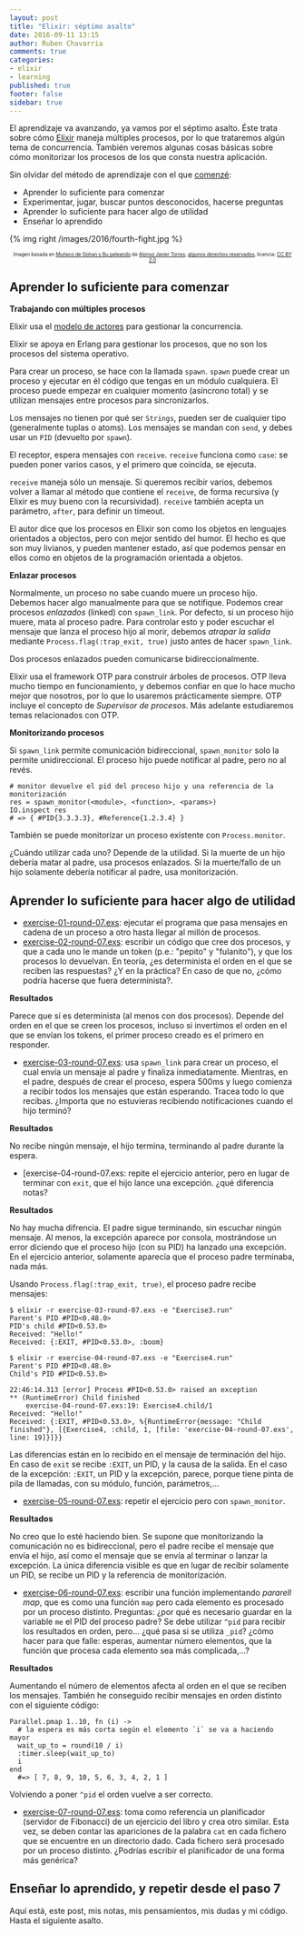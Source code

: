 ```yaml
---
layout: post
title: "Elixir: séptimo asalto"
date: 2016-09-11 13:15
author: Ruben Chavarria
comments: true
categories: 
- elixir
- learning 
published: true
footer: false
sidebar: true
---
```


El aprendizaje va avanzando, ya vamos por el séptimo asalto. Éste trata sobre cómo [Elixir] maneja múltiples procesos, por lo que trataremos algún tema de concurrencia. También veremos algunas cosas básicas sobre cómo monitorizar los procesos de los que consta nuestra aplicación.

Sin olvidar del método de aprendizaje con el que [comenzé]:

- Aprender lo suficiente para comenzar
- Experimentar, jugar, buscar puntos desconocidos, hacerse preguntas
- Aprender lo suficiente para hacer algo de utilidad
- Enseñar lo aprendido

{% img right /images/2016/fourth-fight.jpg %}

<div style="text-align: center">
  <span style="font-size: 60%">
Imagen basada en <a href="https://flic.kr/p/5yHK4Y">Muñeco de Gohan y Bu peleando</a> de <a href="https://www.flickr.com/photos/alotor/">Alonso Javier Torres</a>, <a href="https://creativecommons.org/licenses/by-nc/2.0/">algunos derechos reservados</a>, licencia: <a href="https://creativecommons.org/licenses/by/2.0/">CC BY 2.0</a>
  </span>
</div>

<!-- more -->

## Aprender lo suficiente para comenzar

**Trabajando con múltiples procesos**

Elixir usa el [modelo de actores] para gestionar la concurrencia.

Elixir se apoya en Erlang para gestionar los procesos, que no son los procesos del sistema operativo.

Para crear un proceso, se hace con la llamada `spawn`. `spawn` puede crear un proceso y ejecutar en él código que tengas en un módulo cualquiera. El proceso puede empezar en cualquier momento (asíncrono total) y se utilizan mensajes entre procesos para sincronizarlos.

Los mensajes no tienen por qué ser `Strings`, pueden ser de cualquier tipo (generalmente tuplas o atoms). Los mensajes se mandan con `send`, y debes usar un `PID` (devuelto por `spawn`).

El receptor, espera mensajes con `receive`. `receive` funciona como `case`: se pueden poner varios casos, y el primero que coincida, se ejecuta.

`receive` maneja sólo un mensaje. Si queremos recibir varios, debemos volver a llamar al método que contiene el `receive`, de forma recursiva (y Elixir es muy bueno con la recursividad). `receive` también acepta un parámetro, `after`, para definir un timeout.

El autor dice que los procesos en Elixir son como los objetos en lenguajes orientados a objectos, pero con mejor sentido del humor. El hecho es que son muy livianos, y pueden mantener estado, así que podemos pensar en ellos como en objetos de la programación orientada a objetos.

**Enlazar procesos**

Normalmente, un proceso no sabe cuando muere un proceso hijo. Debemos hacer algo manualmente para que se notifique. Podemos crear procesos *enlazados* (linked) con `spawn_link`. Por defecto, si un proceso hijo muere, mata al proceso padre. Para controlar esto y poder escuchar el mensaje que lanza el proceso hijo al morir, debemos *atrapar la salida* mediante `Process.flag(:trap_exit, true)` justo antes de hacer `spawn_link`.

Dos procesos enlazados pueden comunicarse bidireccionalmente.

Elixir usa el framework OTP para construir árboles de procesos. OTP lleva mucho tiempo en funcionamiento, y debemos confiar en que lo hace mucho mejor que nosotros, por lo que lo usaremos prácticamente siempre. OTP incluye el concepto de *Supervisor de procesos*. Más adelante estudiaremos temas relacionados con OTP.

**Monitorizando procesos**

Si `spawn_link` permite comunicación bidireccional, `spawn_monitor` solo la permite unidireccional. El proceso hijo puede notificar al padre, pero no al revés.

```
# monitor devuelve el pid del proceso hijo y una referencia de la monitorización
res = spawn_monitor(<module>, <function>, <params>)
IO.inspect res
# => { #PID{3.3.3.3}, #Reference{1.2.3.4} }
```

También se puede monitorizar un proceso existente con `Process.monitor`.

¿Cuándo utilizar cada uno? Depende de la utilidad. Si la muerte de un hijo debería matar al padre, usa procesos enlazados. Si la muerte/fallo de un hijo solamente debería notificar al padre, usa monitorización.

## Aprender lo suficiente para hacer algo de utilidad

- [exercise-01-round-07.exs]: ejecutar el programa que pasa mensajes en cadena de un proceso a otro hasta llegar al millón de procesos.
- [exercise-02-round-07.exs]: escribir un código que cree dos procesos, y que a cada uno le mande un token (p.e.: "pepito" y "fulanito"), y que los procesos lo devuelvan. En teoría, ¿es determinista el orden en el que se reciben las respuestas? ¿Y en la práctica? En caso de que no, ¿cómo podría hacerse que fuera determinista?.

**Resultados**

Parece que sí es determinista (al menos con dos procesos). Depende del orden en el que se creen los procesos, incluso si invertimos el orden en el que se envían los tokens, el primer proceso creado es el primero en responder.

- [exercise-03-round-07.exs]: usa `spawn_link` para crear un proceso, el cual envía un mensaje al padre y finaliza inmediatamente. Mientras, en el padre, después de crear el proceso, espera 500ms y luego comienza a recibir todos los mensajes que están esperando. Tracea todo lo que recibas. ¿Importa que no estuvieras recibiendo notificaciones cuando el hijo terminó?

**Resultados**

No recibe ningún mensaje, el hijo termina, terminando al padre durante la espera.

- [exercise-04-round-07.exs: repite el ejercicio anterior, pero en lugar de terminar con `exit`, que el hijo lance una excepción. ¿qué diferencia notas?

**Resultados**

No hay mucha difrencia. El padre sigue terminando, sin escuchar ningún mensaje. Al menos, la excepción aparece por consola, mostrándose un error diciendo que el proceso hijo (con su PID) ha lanzado una excepción. En el ejercicio anterior, solamente aparecía que el proceso padre terminaba, nada más.

Usando `Process.flag(:trap_exit, true)`, el proceso padre recibe mensajes:

```
$ elixir -r exercise-03-round-07.exs -e "Exercise3.run"
Parent's PID #PID<0.48.0>
PID's child #PID<0.53.0>
Received: "Hello!"
Received: {:EXIT, #PID<0.53.0>, :boom}

$ elixir -r exercise-04-round-07.exs -e "Exercise4.run"
Parent's PID #PID<0.48.0>
Child's PID #PID<0.53.0>

22:46:14.313 [error] Process #PID<0.53.0> raised an exception
** (RuntimeError) Child finished
    exercise-04-round-07.exs:19: Exercise4.child/1
Received: "Hello!"
Received: {:EXIT, #PID<0.53.0>, %{RuntimeError{message: "Child finished"}, [{Exercise4, :child, 1, [file: 'exercise-04-round-07.exs', line: 19]}]}}
```

Las diferencias están en lo recibido en el mensaje de terminación del hijo. En caso de `exit` se recibe `:EXIT`, un PID, y la causa de la salida. En el caso de la excepción: `:EXIT`, un PID y la excepción, parece, porque tiene pinta de pila de llamadas, con su módulo, función, parámetros,...

- [exercise-05-round-07.exs]: repetir el ejercicio pero con `spawn_monitor`.

**Resultados**

No creo que lo esté haciendo bien. Se supone que monitorizando la comunicación no es bidireccional, pero el padre recibe el mensaje que envía el hijo, así como el mensaje que se envía al terminar o lanzar la excepción. La única diferencia visible es que en lugar de recibir solamente un PID, se recibe un PID y la referencia de monitorización.

- [exercise-06-round-07.exs]: escribir una función implementando *pararell map*, que es como una función `map` pero cada elemento es procesado por un proceso distinto. Preguntas: ¿por qué es necesario guardar en la variable `me` el PID del proceso padre? Se debe utilizar `^pid` para recibir los resultados en orden, pero... ¿qué pasa si se utiliza `_pid`? ¿cómo hacer para que falle: esperas, aumentar número elementos, que la función que procesa cada elemento sea más complicada,...?

**Resultados**

Aumentando el número de elementos afecta al orden en el que se reciben los mensajes. También he conseguido recibir mensajes en orden distinto con el siguiente código:

```
Parallel.pmap 1..10, fn (i) ->
  # la espera es más corta según el elemento `i` se va a haciendo mayor
  wait_up_to = round(10 / i)
  :timer.sleep(wait_up_to)
  i
end
  #=> [ 7, 8, 9, 10, 5, 6, 3, 4, 2, 1 ]
```

Volviendo a poner `^pid` el orden vuelve a ser correcto.

- [exercise-07-round-07.exs]: toma como referencia un planificador (servidor de Fibonacci) de un ejercicio del libro y crea otro similar. Esta vez, se deben contar las apariciones de la palabra `cat` en cada fichero que se encuentre en un directorio dado. Cada fichero será procesado por un proceso distinto. ¿Podrías escribir el planificador de una forma más genérica?

## Enseñar lo aprendido, y repetir desde el paso 7

Aquí está, este post, mis notas, mis pensamientos, mis dudas y mi código. Hasta el siguiente asalto.

[Elixir]: http://elixir-lang.org/
[comenzé]: /blog/2016/01/17/aprendiendo-elixir/
[modelo de actores]: XXX
[exercise-01-round-07.exs]: https://github.com/rchavarria/learning-elixir/blob/master/code/round-07/exercise-01-round-07.exs
[exercise-02-round-07.exs]: https://github.com/rchavarria/learning-elixir/blob/master/code/round-07/exercise-02-round-07.exs
[exercise-03-round-07.exs]: https://github.com/rchavarria/learning-elixir/blob/master/code/round-07/exercise-03-round-07.exs
[exercise-04-round-07.exs]: https://github.com/rchavarria/learning-elixir/blob/master/code/round-07/exercise-04-round-07.exs
[exercise-05-round-07.exs]: https://github.com/rchavarria/learning-elixir/blob/master/code/round-07/exercise-05-round-07.exs
[exercise-06-round-07.exs]: https://github.com/rchavarria/learning-elixir/blob/master/code/round-07/exercise-06-round-07.exs
[exercise-07-round-07.exs]: https://github.com/rchavarria/learning-elixir/blob/master/code/round-07/exercise-07-round-07.exs

